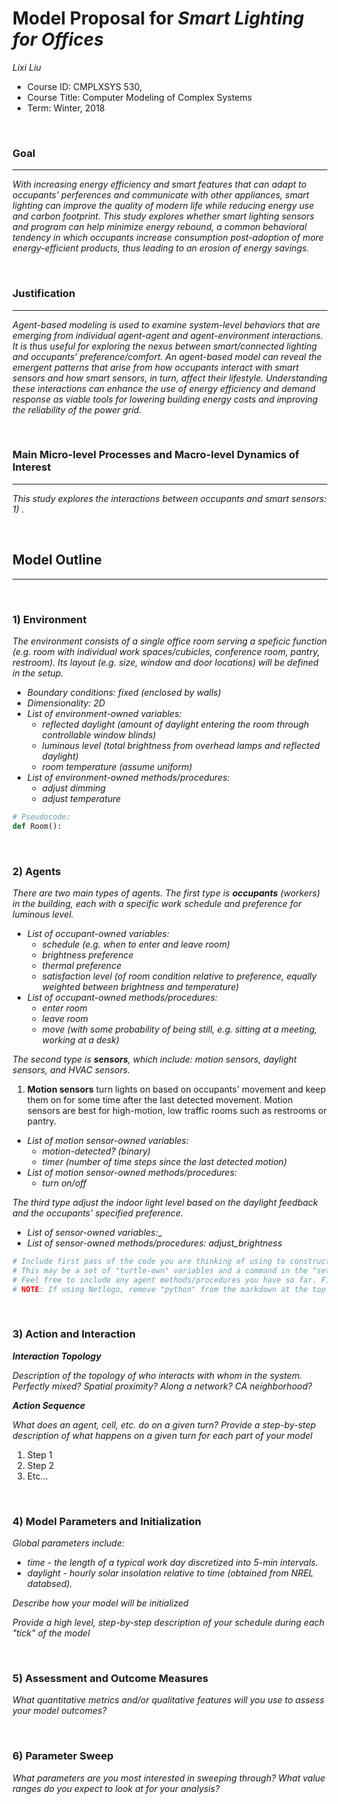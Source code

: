# Model Proposal for _Smart Lighting for Offices_

_Lixi Liu_

* Course ID: CMPLXSYS 530,
* Course Title: Computer Modeling of Complex Systems
* Term: Winter, 2018



&nbsp; 

### Goal 
*****
 
_With increasing energy efficiency and smart features that can adapt to occupants' perferences and communicate with other appliances, smart lighting can improve the quality of modern life while reducing energy use and carbon footprint. This study explores whether smart lighting sensors and program can help minimize energy rebound, a common behavioral tendency in which occupants increase consumption post-adoption of more energy-efficient products, thus leading to an erosion of energy savings._

&nbsp;  
### Justification
****
_Agent-based modeling is used to examine system-level behaviors that are emerging from individual agent-agent and agent-environment interactions. It is thus useful for exploring the nexus between smart/connected lighting and occupants’ preference/comfort. An agent-based model can reveal the emergent patterns that arise from how occupants interact with smart sensors and how smart sensors, in turn, affect their lifestyle. Understanding these interactions can enhance the use of energy efficiency and demand response as viable tools for lowering building energy costs and improving the reliability of the power grid._

&nbsp; 
### Main Micro-level Processes and Macro-level Dynamics of Interest
****

_This study explores the interactions between occupants and smart sensors: 1) ._

&nbsp; 


## Model Outline
****
&nbsp; 
### 1) Environment
_The environment consists of a single office room serving a speficic function (e.g. room with individual work spaces/cubicles, conference room, pantry, restroom). Its layout (e.g. size, window and door locations) will be defined in the setup._

* _Boundary conditions: fixed (enclosed by walls)_
* _Dimensionality: 2D_
* _List of environment-owned variables:_
  + _reflected daylight (amount of daylight entering the room through controllable window blinds)_
  + _luminous level (total brightness from overhead lamps and reflected daylight)_
  + _room temperature (assume uniform)_
* _List of environment-owned methods/procedures:_
  + _adjust dimming_
  + _adjust temperature_


```python
# Pseudocode:
def Room():

```

&nbsp; 

### 2) Agents
 
 _There are two main types of agents. The first type is **occupants** (workers) in the building, each with a specific work schedule and preference for luminous level._ 
* _List of occupant-owned variables:_
  + _schedule (e.g. when to enter and leave room)_
  + _brightness preference_
  + _thermal preference_ 
  + _satisfaction level (of room condition relative to preference, equally weighted between brightness and temperature)_
* _List of occupant-owned methods/procedures:_
  + _enter room_
  + _leave room_
  + _move (with some probability of being still, e.g. sitting at a meeting, working at a desk)_

_The second type is **sensors**, which include: motion sensors, daylight sensors, and HVAC sensors._
1. **Motion sensors** turn lights on based on occupants' movement and keep them on for some time after the last detected movement. Motion sensors are best for high-motion, low traffic rooms such as restrooms or pantry.
* _List of motion sensor-owned variables:_
  + _motion-detected? (binary)_
  + _timer (number of time steps since the last detected motion)_
* _List of motion sensor-owned methods/procedures:_
  + _turn on/off_

_The third type adjust the indoor light level based on the daylight feedback and the occupants’ specified preference._
* _List of sensor-owned variables:__
* _List of sensor-owned methods/procedures: adjust_brightness_


```python
# Include first pass of the code you are thinking of using to construct your agents
# This may be a set of "turtle-own" variables and a command in the "setup" procedure, a list, an array, or Class constructor
# Feel free to include any agent methods/procedures you have so far. Filling in with pseudocode is ok! 
# NOTE: If using Netlogo, remove "python" from the markdown at the top of this section to get a generic code block
```

&nbsp; 

### 3) Action and Interaction 
 
**_Interaction Topology_**

_Description of the topology of who interacts with whom in the system. Perfectly mixed? Spatial proximity? Along a network? CA neighborhood?_
 
**_Action Sequence_**

_What does an agent, cell, etc. do on a given turn? Provide a step-by-step description of what happens on a given turn for each part of your model_

1. Step 1
2. Step 2
3. Etc...

&nbsp; 
### 4) Model Parameters and Initialization

_Global parameters include:_
* _time - the length of a typical work day discretized into 5-min intervals._
* _daylight - hourly solar insolation relative to time (obtained from NREL databsed)._

_Describe how your model will be initialized_

_Provide a high level, step-by-step description of your schedule during each "tick" of the model_

&nbsp; 

### 5) Assessment and Outcome Measures

_What quantitative metrics and/or qualitative features will you use to assess your model outcomes?_

&nbsp; 

### 6) Parameter Sweep

_What parameters are you most interested in sweeping through? What value ranges do you expect to look at for your analysis?_


